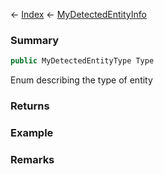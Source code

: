 ← [Index](Api-Index) ← [MyDetectedEntityInfo](Sandbox.ModAPI.Ingame.MyDetectedEntityInfo)

### Summary

```csharp
public MyDetectedEntityType Type
```

Enum describing the type of entity

### Returns

### Example

### Remarks

